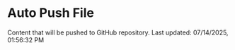 # Auto Push File

Content that will be pushed to GitHub repository.
Last updated: 07/14/2025, 01:56:32 PM